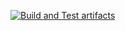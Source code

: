 [![Build and Test artifacts](https://github.com/pmvs2022/labrabota11-gr13b-snews/actions/workflows/UI_tests_on_release.yml/badge.svg)](https://github.com/pmvs2022/labrabota11-gr13b-snews/actions/workflows/UI_tests_on_release.yml)

